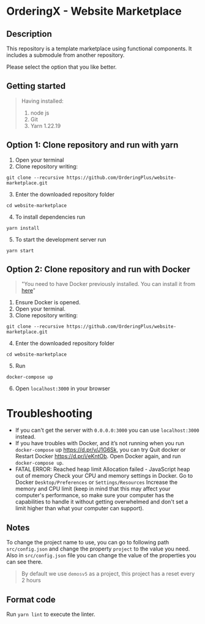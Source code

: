 # OrderingX - Website Marketplace

## Description

This repository is a template marketplace using functional components. It includes a submodule from another repository.

Please select the option that you like better.

## Getting started
> Having installed:
> 1. node js
> 2. Git
> 3. Yarn 1.22.19

## Option 1: Clone repository and run with yarn

1. Open your terminal
2. Clone repository writing:
```
git clone --recursive https://github.com/OrderingPlus/website-marketplace.git
```
3. Enter the downloaded repository folder
```
cd website-marketplace
```
4. To install dependencies run
```
yarn install
```
5. To start the development server run
```
yarn start
```

## Option 2: Clone repository and run with Docker
> "You need to have Docker previously installed. You can install it from [here](https://docs.docker.com/engine/install/)"

1. Ensure Docker is opened.
2. Open your terminal.
3. Clone repository writing:
```
git clone --recursive https://github.com/OrderingPlus/website-marketplace.git
```
4. Enter the downloaded repository folder
```
cd website-marketplace
```
5. Run
```
docker-compose up
```
6. Open `localhost:3000` in your browser

# Troubleshooting

- If you can't get the server with `0.0.0.0:3000` you can use `localhost:3000` instead.
- If you have troubles with Docker, and it’s not running when you run `docker-compose` up https://d.pr/v/J1G6Sk, you can try Quit docker or Restart Docker  https://d.pr/i/eKntOb. Open Docker again, and run `docker-compose up`.
- FATAL ERROR: Reached heap limit Allocation failed - JavaScript heap out of memory
Check your CPU and memory settings in Docker. Go to Docker `Desktop/Preferences` or `Settings/Resources` Increase the memory and CPU limit (keep in mind that this may affect your computer's performance, so make sure your computer has the capabilities to handle it without getting overwhelmed and don't set a limit higher than what your computer can support).

## Notes

To change the project name to use, you can go to following path `src/config.json` and change the property `project` to the value you need.
Also in `src/config.json` file you can change the value of the properties you can see there.

> By default we use `demosv5` as a project, this project has a reset every 2 hours

## Format code

Run `yarn lint` to execute the linter.
